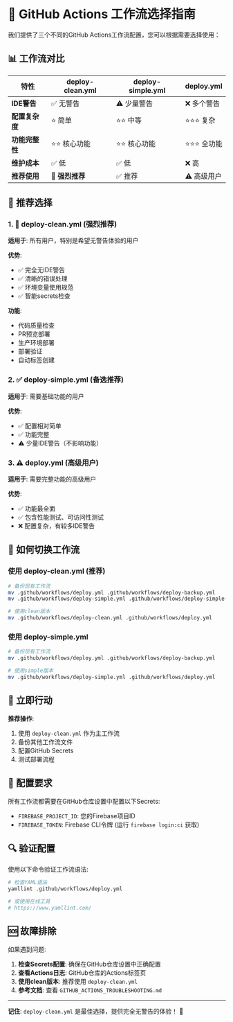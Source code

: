 # 🔄 GitHub Actions 工作流选择指南

我们提供了三个不同的GitHub Actions工作流配置，您可以根据需要选择使用：

## 📊 工作流对比

| 特性 | deploy-clean.yml | deploy-simple.yml | deploy.yml |
|------|------------------|-------------------|------------|
| **IDE警告** | ✅ 无警告 | ⚠️ 少量警告 | ❌ 多个警告 |
| **配置复杂度** | ⭐ 简单 | ⭐⭐ 中等 | ⭐⭐⭐ 复杂 |
| **功能完整性** | ⭐⭐ 核心功能 | ⭐⭐ 核心功能 | ⭐⭐⭐ 全功能 |
| **维护成本** | ✅ 低 | ✅ 低 | ❌ 高 |
| **推荐使用** | 🎯 **强烈推荐** | ✅ 推荐 | ⚠️ 高级用户 |

## 🎯 推荐选择

### 1. 🌟 deploy-clean.yml (强烈推荐)
**适用于**: 所有用户，特别是希望无警告体验的用户

**优势**:
- ✅ 完全无IDE警告
- ✅ 清晰的错误处理
- ✅ 环境变量使用规范
- ✅ 智能secrets检查

**功能**:
- 代码质量检查
- PR预览部署
- 生产环境部署
- 部署验证
- 自动标签创建

### 2. ✅ deploy-simple.yml (备选推荐)
**适用于**: 需要基础功能的用户

**优势**:
- ✅ 配置相对简单
- ✅ 功能完整
- ⚠️ 少量IDE警告（不影响功能）

### 3. ⚠️ deploy.yml (高级用户)
**适用于**: 需要完整功能的高级用户

**优势**:
- ✅ 功能最全面
- ✅ 包含性能测试、可访问性测试
- ❌ 配置复杂，有较多IDE警告

## 🔧 如何切换工作流

### 使用 deploy-clean.yml (推荐)

```bash
# 备份现有工作流
mv .github/workflows/deploy.yml .github/workflows/deploy-backup.yml
mv .github/workflows/deploy-simple.yml .github/workflows/deploy-simple-backup.yml

# 使用clean版本
mv .github/workflows/deploy-clean.yml .github/workflows/deploy.yml
```

### 使用 deploy-simple.yml

```bash
# 备份现有工作流
mv .github/workflows/deploy.yml .github/workflows/deploy-backup.yml

# 使用simple版本
mv .github/workflows/deploy-simple.yml .github/workflows/deploy.yml
```

## 🚀 立即行动

**推荐操作**:
1. 使用 `deploy-clean.yml` 作为主工作流
2. 备份其他工作流文件
3. 配置GitHub Secrets
4. 测试部署流程

## 📝 配置要求

所有工作流都需要在GitHub仓库设置中配置以下Secrets:

- `FIREBASE_PROJECT_ID`: 您的Firebase项目ID
- `FIREBASE_TOKEN`: Firebase CLI令牌 (运行 `firebase login:ci` 获取)

## 🔍 验证配置

使用以下命令验证工作流语法:

```bash
# 检查YAML语法
yamllint .github/workflows/deploy.yml

# 或使用在线工具
# https://www.yamllint.com/
```

## 🆘 故障排除

如果遇到问题:

1. **检查Secrets配置**: 确保在GitHub仓库设置中正确配置
2. **查看Actions日志**: GitHub仓库的Actions标签页
3. **使用clean版本**: 推荐使用 `deploy-clean.yml`
4. **参考文档**: 查看 `GITHUB_ACTIONS_TROUBLESHOOTING.md`

---

**记住**: `deploy-clean.yml` 是最佳选择，提供完全无警告的体验！ 🎉

